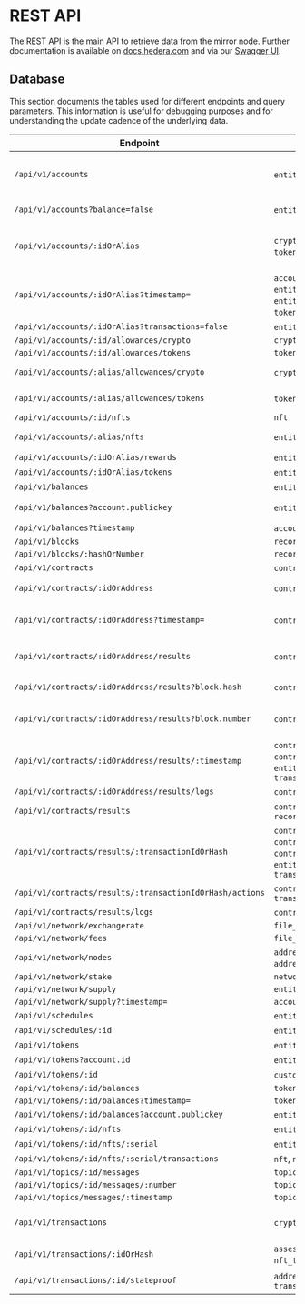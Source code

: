 # REST API

The REST API is the main API to retrieve data from the mirror node. Further documentation is available
on [docs.hedera.com](https://docs.hedera.com/guides/docs/mirror-node-api/cryptocurrency-api) and via
our [Swagger UI](https://mainnet-public.mirrornode.hedera.com/api/v1/docs/#/).

## Database

This section documents the tables used for different endpoints and query parameters. This information is useful for
debugging purposes and for understanding the update cadence of the underlying data.

| Endpoint                                                 | Tables                                                                                                                                                                         | Notes                                                                |
| -------------------------------------------------------- | ------------------------------------------------------------------------------------------------------------------------------------------------------------------------------ | -------------------------------------------------------------------- |
| `/api/v1/accounts`                                       | `entity`, `entity_stake`, `token_account`                                                                                                                                      | Entity tables first used to filter, then joined with `token_account` |
| `/api/v1/accounts?balance=false`                         | `entity`, `entity_stake`                                                                                                                                                       | `token_account` skipped                                              |
| `/api/v1/accounts/:idOrAlias`                            | `crypto_transfer`, `entity`, `entity_stake`, `token_account`, `token_transfer`, `transaction`                                                                                  | Transfers & transactions are present only for legacy reasons.        |
| `/api/v1/accounts/:idOrAlias?timestamp=`                 | `account_balance`, `crypto_transfer`, `entity`, `entity_history`, `entity_stake`, `entity_stake_history`, `token_balance`, `token_transfer`, `transaction`                     | Transfers & transactions are present only for legacy reasons.        |
| `/api/v1/accounts/:idOrAlias?transactions=false`         | `entity`, `entity_stake`, `token_account`                                                                                                                                      |                                                                      |
| `/api/v1/accounts/:id/allowances/crypto`                 | `crypto_allowance`                                                                                                                                                             |                                                                      |
| `/api/v1/accounts/:id/allowances/tokens`                 | `token_allowance`                                                                                                                                                              |                                                                      |
| `/api/v1/accounts/:alias/allowances/crypto`              | `crypto_allowance`, `entity`                                                                                                                                                   | Separate alias lookup first                                          |
| `/api/v1/accounts/:alias/allowances/tokens`              | `token_allowance`, `entity`                                                                                                                                                    | Separate alias lookup first                                          |
| `/api/v1/accounts/:id/nfts`                              | `nft`                                                                                                                                                                          |                                                                      |
| `/api/v1/accounts/:alias/nfts`                           | `entity`, `nft`                                                                                                                                                                | Separate alias lookup first                                          |
| `/api/v1/accounts/:idOrAlias/rewards`                    | `entity`, `staking_reward_transfer`                                                                                                                                            |                                                                      |
| `/api/v1/accounts/:idOrAlias/tokens`                     | `entity`, `token_account`                                                                                                                                                      |                                                                      |
| `/api/v1/balances`                                       | `entity`, `token_account`                                                                                                                                                      |                                                                      |
| `/api/v1/balances?account.publickey`                     | `entity`, `token_account`                                                                                                                                                      | `entity` table used to find by public key                            |
| `/api/v1/balances?timestamp`                             | `account_balance`, `token_balance`                                                                                                                                             |                                                                      |
| `/api/v1/blocks`                                         | `record_file`                                                                                                                                                                  |                                                                      |
| `/api/v1/blocks/:hashOrNumber`                           | `record_file`                                                                                                                                                                  |                                                                      |
| `/api/v1/contracts`                                      | `contract`, `entity`                                                                                                                                                           |                                                                      |
| `/api/v1/contracts/:idOrAddress`                         | `contract`, `entity`, `file_data`                                                                                                                                              | `file_data` used to get init bytecode                                |
| `/api/v1/contracts/:idOrAddress?timestamp=`              | `contract`, `entity`, `entity_history`, `file_data`                                                                                                                            | Union both contract tables to find latest timestamp in range         |
| `/api/v1/contracts/:idOrAddress/results`                 | `contract_result`, `entity`                                                                                                                                                    | `ethereum_transaction` for hash and `transaction` for index          |
| `/api/v1/contracts/:idOrAddress/results?block.hash`      | `contract_result`, `entity`, `record_file`                                                                                                                                     | Separate block lookup by hash first                                  |
| `/api/v1/contracts/:idOrAddress/results?block.number`    | `contract_result`, `entity`, `record_file`                                                                                                                                     | Separate block lookup by number first                                |
| `/api/v1/contracts/:idOrAddress/results/:timestamp`      | `contract_log`, `contract_result`, `contract_state_change`, `contract_transaction`, `entity`, `ethereum_transaction`, `record_file`, `transaction`                             |                                                                      |
| `/api/v1/contracts/:idOrAddress/results/logs`            | `contract_log`, `entity`, `record_file`                                                                                                                                        |                                                                      |
| `/api/v1/contracts/results`                              | `contract_result`, `entity`, `ethereum_transaction`, `record_file`                                                                                                             |                                                                      |
| `/api/v1/contracts/results/:transactionIdOrHash`         | `contract_log`, `contract_result`, `contract_transaction`, `contract_transaction_hash`,`contract_state_change`, `entity`, `ethereum_transaction`, `record_file`, `transaction` |                                                                      |
| `/api/v1/contracts/results/:transactionIdOrHash/actions` | `contract_action`, `contract_transaction_hash`, `transaction`                                                                                                                  |                                                                      |
| `/api/v1/contracts/results/logs`                         | `contract_log`, `entity`, `record_file`                                                                                                                                        |                                                                      |
| `/api/v1/network/exchangerate`                           | `file_data`                                                                                                                                                                    |                                                                      |
| `/api/v1/network/fees`                                   | `file_data`                                                                                                                                                                    |                                                                      |
| `/api/v1/network/nodes`                                  | `address_book`, `address_book_entry`, `address_book_service_endpoint`, `node_stake`                                                                                            |                                                                      |
| `/api/v1/network/stake`                                  | `network_stake`                                                                                                                                                                |                                                                      |
| `/api/v1/network/supply`                                 | `entity`                                                                                                                                                                       |                                                                      |
| `/api/v1/network/supply?timestamp=`                      | `account_balance`                                                                                                                                                              |                                                                      |
| `/api/v1/schedules`                                      | `entity`, `schedule`, `transaction_signature`                                                                                                                                  |                                                                      |
| `/api/v1/schedules/:id`                                  | `entity`, `schedule`, `transaction_signature`                                                                                                                                  |                                                                      |
| `/api/v1/tokens`                                         | `entity`, `token`                                                                                                                                                              |                                                                      |
| `/api/v1/tokens?account.id`                              | `entity`, `token`, `token_account`                                                                                                                                             |                                                                      |
| `/api/v1/tokens/:id`                                     | `custom_fee`, `entity`, `token`                                                                                                                                                |                                                                      |
| `/api/v1/tokens/:id/balances`                            | `token_account`                                                                                                                                                                |                                                                      |
| `/api/v1/tokens/:id/balances?timestamp=`                 | `token_balance`                                                                                                                                                                |                                                                      |
| `/api/v1/tokens/:id/balances?account.publickey`          | `entity`, `token_balance`                                                                                                                                                      |                                                                      |
| `/api/v1/tokens/:id/nfts`                                | `entity`, `nft`                                                                                                                                                                |                                                                      |
| `/api/v1/tokens/:id/nfts/:serial`                        | `entity`, `nft`                                                                                                                                                                |                                                                      |
| `/api/v1/tokens/:id/nfts/:serial/transactions`           | `nft`, `nft_history`, `transaction`                                                                                                                                            |                                                                      |
| `/api/v1/topics/:id/messages`                            | `topic_message`                                                                                                                                                                |                                                                      |
| `/api/v1/topics/:id/messages/:number`                    | `topic_message`                                                                                                                                                                |                                                                      |
| `/api/v1/topics/messages/:timestamp`                     | `topic_message`                                                                                                                                                                |                                                                      |
| `/api/v1/transactions`                                   | `crypto_transfer`, `token_transfer`, `transaction`                                                                                                                             | Transfers are present only for legacy reasons                        |
| `/api/v1/transactions/:idOrHash`                         | `assessed_custom_fee`, `crypto_transfer`, `nft_transfer`, `token_transfer`, `transaction`                                                                                      |                                                                      |
| `/api/v1/transactions/:id/stateproof`                    | `address_book`, `address_book_entry`, `record_file`, `transaction`                                                                                                             | Also downloads RCD files from S3                                     |

